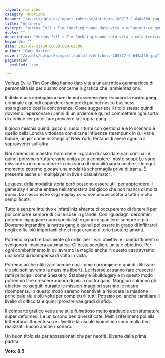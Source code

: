 ```yaml
---
layout: rubriche
category: Rubriche
banner: "/assets/uploads/import.rubriche/Antihero-180717-C-640x360.jpg"
title: "Antihero"
excerpt: "Versus Evil e Tim Conkling hanno dato vita a un’autentica gemma ricca di personalità sia per quanto concerne la grafica che l’ambientazione. Il titolo è uno strategico a turni in cui dovremo fare crescere la nostra gang criminale e quindi espanderci sempre di più nel nostro business sbaragliando così la concorrenza. Come suggerisce il titolo [&hellip"
quote: ""
description: "Versus Evil e Tim Conkling hanno dato vita a un’autentica gemma ricca di personalità sia per quanto concerne la grafica che l’ambientazione. Il titolo è uno strategico a turni in cui dovremo fare crescere la nostra gang criminale e quindi espanderci sempre di più nel nostro business sbaragliando così la concorrenza. Come suggerisce il titolo [&hellip"
keywords: ""
date: 2017-07-31T00:00:00.000+01:00
author: "Game Master"
cover: "/assets/uploads/import.rubriche/Antihero-180717-C-640x360.jpg"
pagination:
  enabled: true

---
```


  
Versus Evil e Tim Conkling hanno dato vita a un’autentica gemma ricca di personalità sia per quanto concerne la grafica che l’ambientazione.

Il titolo è uno strategico a turni in cui dovremo fare crescere la nostra gang criminale e quindi espanderci sempre di più nel nostro business sbaragliando così la concorrenza. Come suggerisce il titolo stesso quindi dovremo impersonare i panni di un antieroe e quindi commettere ogni sorta di crimine per poter fare prevalere la propria gang.

Il gioco mischia quindi gioco di ruolo a turni con gestionale e lo scenario è quello della Londra vittoriana con alcune influenze steampunk in cui varie bande, un po’ come in Gangs of New York, tentano di avere ognuna il sopravvento sull’altra.

Noi saremo un maestro ladro che è in grado di assoldare vari criminali e quindi potremo sfruttare varie unità atte a compiere i nostri scopi. Le varie missioni sono concatenate in una sorta di modalità storia anche se in ogni momento potremo giocare una modalità schermaglia priva di trama. È presente anche uil multiplayer in live e casual match.

Le quest della modalità storia però possono essere utili per apprendere il gameplay e anche entrare nell’atmosfera del gioco che non manca di molta ironia. Le meccaniche di gameplay sono comunque adatte a tutti e molto semplificate.

Tutto è sempre intuitivo e infatti inizialmente ci occuperemo di furtarelli per poi compiere sempre di più le cose in grande. Con i guadagni dei crimini potremo ingaggiare nuovi specialisti e quindi espanderci sempre di più. Dovremo ingrandire la nostra gang e quindi poi essere in grado di infiltrarci negli edifici più importanti che ci regaleranno ulteriori potenziamenti.

Potremo impartire facilmente gli ordini per i vari obiettivi e i combattimenti si svolgono in maniera automatica. Ci basta scegliere unità e obiettivo. Per ogni combattimento in cui avremo la meglio anche in questo caso avremo una sorta di ricompensa di volta in volta.

Potremo anche utilizzare bombe così come corrompere e quindi utilizzare vie più soft, avremo la massima libertà. Le risorse potranno fare crescere i rami principali come Sneakery, Stabbery e Skulldugery e in questo modo potrenmo fare crescere ancora di più la nostra gang. Maggiori satranno gli obiettivi conseguiti durante le missioni maggiori saranno le nostre ricompense. In questo modo saremo incentivati a rigiocare la missione principale più e più volte per completarli tutti. Potremo poi anche cambiare il livello di difficoltà e quindi provare vari gradi di sfida.

Il comparto grafico vede uno stile fumettoso molto gradevole con sfumature super deformed. Le unità sono ben diversificate. Molti i riferimenti poi alla letteratura ottocentesca e i livelli e la visuale isometrica sono molto ben realizzati. Buono anche il sonoro.

Un buon titolo sia per appassionati che per neofiti. Diverte dalla prima partita.

**Voto: 8.5**
